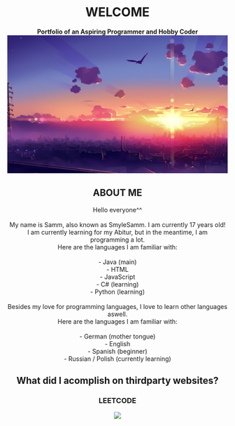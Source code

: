 <div align="center">
  <head>
    <h1>WELCOME</h1>
    <strong>Portfolio of an Aspiring Programmer and Hobby Coder</strong><br>
    <img src="333580.jpg">
  </head>
  <body>
    <h2>ABOUT ME</h2>
    <p>
      Hello everyone^^<br><br>
      My name is Samm, also known as SmyleSamm. I am currently 17 years old!<br>
      I am currently learning for my Abitur, but in the meantime, I am programming a lot.<br>
      Here are the languages I am familiar with:<br><br>
      - Java (main)<br>
      - HTML<br>
      - JavaScript<br>
      - C# (learning)<br>
      - Python (learning)<br><br>
      Besides my love for programming languages, I love to learn other languages aswell.<br>
      Here are the languages I am familiar with:<br><br>
      - German (mother tongue)<br>
      - English <br>
      - Spanish (beginner)<br>
      - Russian / Polish (currently learning)<br>
    </p>
    <h2>What did I acomplish on thirdparty websites?</h2>
    <h3>LEETCODE</h3>
    <img src="https://leetcard.jacoblin.cool/Smyle_Samm?theme=dark&font=Noto%20Sans%20Osage">
  </body>
  <footer>
    
  </footer>
  
</div>

